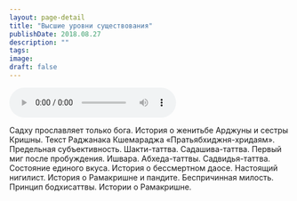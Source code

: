 ```yaml
---
layout: page-detail
title: "Высшие уровни существования"
publishDate: 2018.08.27
description: ""
tags:
image:
draft: false
---
```


<audio title="2018.08.27 - Высшие уровни существования.mp3" src="/upload/iblock/53c/53c87680919bcc2d4ced270d291b61bd.mp3" controls=""></audio>

 Садху прославляет только бога. История о женитьбе Арджуны и сестры Кришны. Текст Раджанака Кшемараджа «Пратьябхиджня-хридаям». Предельная субъективность. Шакти-таттва. Садашива-таттва. Первый миг после пробуждения. Ишвара. Абхеда-таттвы. Садвидья-таттва. Состояние единого вкуса. История о бессмертном даосе. Настоящий нигилист. История о Рамакришне и пандите. Беспричинная милость. Принцип бодхисаттвы. Истории о Рамакришне. 

  
